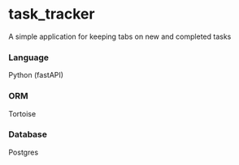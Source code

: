 # task_tracker

A simple application for keeping tabs on new and completed tasks

### Language

Python (fastAPI)

### ORM

Tortoise

### Database

Postgres
